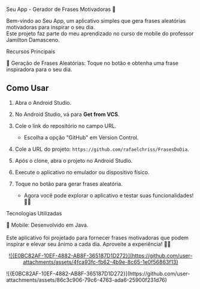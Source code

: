 Seu App - Gerador de Frases Motivadoras 🚀

Bem-vindo ao Seu App, um aplicativo simples que gera frases aleatórias motivadoras para inspirar o seu dia. <br>Este projeto faz parte do meu aprendizado no curso de mobile do professor Jamilton Damasceno.

Recursos Principais

📜 Geração de Frases Aleatórias: Toque no botão e obtenha uma frase inspiradora para o seu dia. <br>


## Como Usar

1. Abra o Android Studio.

2. No Android Studio, vá para **Get from VCS**.

3. Cole o link do repositório no campo URL.

   - Escolha a opção "GitHub" em Version Control.

4. Cole a URL do projeto: `https://github.com/rafaelchriss/FrasesDoDia`.

5. Após o clone, abra o projeto no Android Studio.

6. Execute o aplicativo no emulador ou dispositivo físico.

7. Toque no botão para gerar frases aleatória.

   - Agora você pode explorar o aplicativo e testar suas funcionalidades! 🚀✨

Tecnologias Utilizadas

📱 Mobile: Desenvolvido em Java.<br>
<br>
Este aplicativo foi projetado para fornecer frases motivadoras que podem inspirar e elevar seu ânimo a cada dia. Aproveite a experiência! 🚀✨



<p align="center">
  <a href="https://github.com/rafaelchriss/PrimeiroProjeto">
   ![{E0BC82AF-10EF-4882-AB8F-365187D1D272}](https://github.com/user-attachments/assets/4fca93fc-fb62-4b9e-8c65-1e0f56863f13)

  </a>
</p>
![{E0BC82AF-10EF-4882-AB8F-365187D1D272}](https://github.com/user-attachments/assets/86c3c906-79c6-4763-ada6-25900f231d76)



